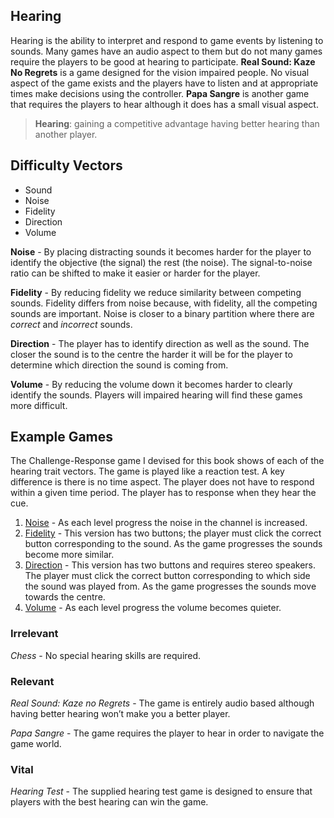 ﻿## Hearing
Hearing is the ability to interpret and respond to game events by listening to sounds. Many games have an audio aspect to them but do not many games require the players to be good at hearing to participate. **Real Sound: Kaze No Regrets** is a game designed for the vision impaired people. No visual aspect of the game exists and the players have to listen and at appropriate times make decisions using the controller. **Papa Sangre** is another game that requires the players to hear although it does has a small visual aspect.

> **Hearing**: gaining a competitive advantage having better hearing than another player.

## Difficulty Vectors
- Sound
- Noise
- Fidelity
- Direction
- Volume

**Noise** - By placing distracting sounds it becomes harder for the player to identify the objective (the signal) the rest (the noise). The signal-to-noise ratio can be shifted to make it easier or harder for the player.

**Fidelity** - By reducing fidelity we reduce similarity between competing sounds. Fidelity differs from noise because, with fidelity, all the competing sounds are important. Noise is closer to a binary partition where there are *correct* and *incorrect* sounds.

**Direction** - The player has to identify direction as well as the sound. The closer the sound is to the centre the harder it will be for the player to determine which direction the sound is coming from. 

**Volume** - By reducing the volume down it becomes harder to clearly identify the sounds. Players will impaired hearing will find these games more difficult.

## Example Games
The Challenge-Response game I devised for this book shows of each of the hearing trait vectors. The game is played like a reaction test. A key difference is there is no time aspect. The player does not have to respond within a given time period. The player has to response when they hear the cue.

1. [Noise](/challenge-response/hearing/noise) - As each level progress the noise in the channel is increased.
2. [Fidelity](/challenge-response/hearing/fidelity) - This version has two buttons; the player must click the correct button corresponding to the sound. As the game progresses the sounds become more similar.
3. [Direction](/challenge-response/hearing/direction) - This version has two buttons and requires stereo speakers. The player must click the correct button corresponding to which side the sound was played from. As the game progresses the sounds move towards the centre.
4. [Volume](/challenge-response/hearing/volume) - As each level progress the volume becomes quieter.

### Irrelevant
*Chess* - No special hearing skills are required.

### Relevant
*Real Sound: Kaze no Regrets* - The game is entirely audio based although having better hearing won’t make you a better player.

*Papa Sangre* - The game requires the player to hear in order to navigate the game world.

### Vital
*Hearing Test* - The supplied hearing test game is designed to ensure that players with the best hearing can win the game.
